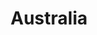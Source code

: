 ---
title: "Australia"
hashtag: australia
cities:
  - Laurieton
  - Port Macquarie
  - Sydney
layout: hashtag
tags:
  - Country
  - Australian
---